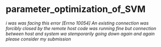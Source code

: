 # parameter_optimization_of_SVM
*i was was facing this error [Errno 10054] An existing connection was forcibly closed by the remote host
code was running fine but connection between host and system wa stemporarily going down again and again please consider my submission*
